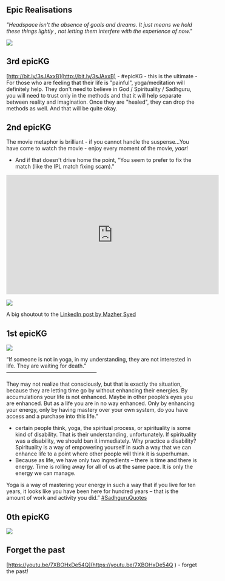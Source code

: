 <!-- title: Epic and cannot get better  -->

## Epic Realisations

_"Headspace isn't the absence of goals and dreams. It just means we hold these things lightly , not letting them interfere with the experience of now."_
 
![](https://lh3.googleusercontent.com/H1mqcu4zIf4ByxFcxA_GCi3FtU660KY8UU5AN4snShMq8vweEhyP3Kk4FGRjRqFJ2ZjXpcBMREbqlgcrdw88_it0_Zz2LJoF4vA5DbgWYWp6mmJojy-fyszyXN9Qv8uQ61u6d4JSE4o9fFi1ierLrP3JekpUvIog_kO2YnL9zEwWRfnTE2lLN-my2n6eyyR00df5RGvvg18AniAof1aER9h8UKN5g0EZqzLwb0C8xR1zkmlUVZdnuomwfFyToC933dVo49AdstoA7MZPB7geCBzumR4dvXhrC8utaVnhBQXR2ncATV1Ma5TNaAYZ5NXXo-1tg0nY8ncZNjaNQAAG1Us6_Y1ciFUPBllO7cCTAUql9TUeAHRx8x_6oGWkCZSQO6_t82mPnPDtsTEKejM-mN0OXzrKVuu1OiMI0c0-1dWmEbnCT_fVBSIXs3yMxJ77iqszHwyWWS4qmwv6j1D7-rr4W8G60Jln70m4V1zaoNH_KXaVQe4cqGD1phXwbBhj8sIoO4TL1ldGg-dWcz8AwyBWCqcqwysPXCVhxAkLmMlR4BT_-_EAQ0EzbISWAWXfSr3N01PDnh3qBqgSovWRo4sdp1T2UEdSmjrOZoJPMn67T5H37coUO2tVNIdjkd2sxl-uJIXI-Db0gEF3P0R8xPR6oIVU4NIZlwN3oLeQBhQrnkEYhCKtazN45_J3IfE=w457-h451-no?authuser=0)

## 3rd epicKG
[http://bit.ly/3sJAxxB](http://bit.ly/3sJAxxB) - #epicKG - this is the ultimate - For those who are feeling that their life is "painful", yoga/meditation will definitely help. They don't need to believe in God / Spirituality / Sadhguru, you will need to trust only in the methods and that it will help separate between reality and imagination.  Once they are "healed", they can drop the methods as well. And that will be quite okay.


## 2nd epicKG 

The movie metaphor is brilliant - if you cannot handle the suspense...You have come to watch the movie - enjoy every moment of the movie, *yaar*! 
  - And if that doesn't drive home the point, "You seem to prefer to fix the match (like the IPL match fixing scam)."

<iframe width="560" height="315" src="https://www.youtube.com/embed/-46JXxFlXoA" frameborder="0" allow="accelerometer; autoplay; clipboard-write; encrypted-media; gyroscope; picture-in-picture" allowfullscreen></iframe>

![](https://lh3.googleusercontent.com/Tb4I_oZAPetvLCxvYVdRLsdEJ9fIfNQWA7rxKngwXWk2vgwrHG4sWMDcHfHDpmS1hSJ9IcECL2x0zPF6ihJAP4IkFWPM6e8ZpiKpqElG-CSrvpf7ktS-zwJTj0QigU2MUSu8tsR4R_F969J8KlDORu69iJLssb9ERBsOuU40AVaNkLqU6workM3nO3WRbveyZzmNFg3lNSyeor2WOqIGlUfFdEOmoE5L9yKxg3Wop6rhOqnuVAvFvaudFWhXcd4_cOTLdxbKgs5ccIz7aaX9k8uY8PMu0AN2agWtENnJ3PRGXGxteRRvq8DYTcAjj-rBsuFp1Z28oW5FD5Rq0GMwNl24yRE1E0iYskK0lPzAyAwjdOZ19Db8Vn4lbO8Trm0AkDnneweEL3PqTSXCHY2TkcL9aeBwLLsimJvK0HvclWs_55GoLmEFfZXY112F1ArJznjPfncFWciL3thUNRyYg6IzrqjnA9V9yf8bYI43KzmJnYAqxygLB9KvFT1AGmaljwOnbAgpW2S0t95zs0IQXDKbrrA3nF-KZ1no5749w8iKiGIaEbt3t974zNlS9sa3SvO1-qe4nQeP0Ne-FY1UGQuGnlcBeRQnKw_yPOqCcKYPg-nPawpUa72cwLzV17bjG0a62fYuQ6V4JaD-OwAL5b04IUbtYomEfYbjD1ECUatk-HZOS5lauMN5GFd_ePQ=w342-h113-no?authuser=0)

A big shoutout to the [LinkedIn post by Mazher Syed](https://www.linkedin.com/posts/mazher-h-syed_linkedinfamily-linkedinconnections-linkedinfollowers-ugcPost-6755456261308874752-1tzr#)

## 1st epicKG 

![](https://lh3.googleusercontent.com/AYM1lVm_26qD2CVa7RB151skyTcBXm3XwSw5NIZ7oRn3NRur0JAfIaWgYfXrNHRVNYFMEv02W3kaO50sf1jCj3aDAlxUOqJNechPL73Y5AERtMVy-nNVpFeMMlJZ-xgzrSzXmmJcWryrn5IZe7HXky018gbqAn7DTNZlMSvr4p0gcWeiFy2fJHe1PVQ76vfhWVYUrpcE31N_4nTCcyJuqo6WAy5cWe0WvIgYe7Pm6ksZwQ0Wc_5KOwuk0CLjrL0_nztY1U6q8LHPMd9eoHczpXaKsYARvKP1hFh5UR0ZGQ3r46IyXeFw3CGjnJ4wVmBth-qLMiIa75WgCsHf3Xby9PUNjGwzMzfelg4uI8EplrFkj28RyESHdFXYg0bkUhQUzuI-C7gBB4z1hG3Uka_MvZRehqC6poSHPegoXdUmKzHs4HkVM2PZyBSuzWF_6x8pgVLAxVQc9o_oS1ONlwsCDbqnCIvvSDrVOsLYza5vPOl-jtUcpBRfHezpbLo88Ss1sxLyUf0eJb2s6r36f96o9rVtwR0v-wNPtFMyGBak7XMnQt8foBWuCdtSuf2k8tYp5lSZJm2NpYJnHt4j5DNtbfHYmic1RGLN92dLpOO1qNOq6OE9GmHQ5u3QsPBusyml_iLOw6GkJy-yOh0BamnDwg-5Xz6rEs_DOcwIxRTqWF4x2xABMPvcgy_UorQgobs=w162-h163-no?authuser=0)
	
“If someone is not in yoga, in my understanding, they are not interested in life. They are waiting for death.”  
—————————————————  

They may not realize that consciously, but that is exactly the situation, because they are letting time go by without enhancing their energies. By accumulations your life is not enhanced. Maybe in other people’s eyes you are enhanced. But as a life you are in no way enhanced. Only by enhancing your energy, only by having mastery over your own system, do you have access and a purchase into this life.”  
   - certain people think, yoga, the spiritual process, or spirituality is some kind of disability. That is their understanding, unfortunately. If spirituality was a disability, we should ban it immediately. Why practice a disability? Spirituality is a way of empowering yourself in such a way that we can enhance life to a point where other people will think it is superhuman. 
   - Because as life, we have only two ingredients – there is time and there is energy. Time is rolling away for all of us at the same pace. It is only the energy we can manage.  
  
Yoga is a way of mastering your energy in such a way that if you live for ten years, it looks like you have been here for hundred years – that is the amount of work and activity you did.” [#SadhguruQuotes](https://www.instagram.com/explore/tags/sadhguruquotes/)


## 0th epicKG 
![](https://lh3.googleusercontent.com/H1mqcu4zIf4ByxFcxA_GCi3FtU660KY8UU5AN4snShMq8vweEhyP3Kk4FGRjRqFJ2ZjXpcBMREbqlgcrdw88_it0_Zz2LJoF4vA5DbgWYWp6mmJojy-fyszyXN9Qv8uQ61u6d4JSE4o9fFi1ierLrP3JekpUvIog_kO2YnL9zEwWRfnTE2lLN-my2n6eyyR00df5RGvvg18AniAof1aER9h8UKN5g0EZqzLwb0C8xR1zkmlUVZdnuomwfFyToC933dVo49AdstoA7MZPB7geCBzumR4dvXhrC8utaVnhBQXR2ncATV1Ma5TNaAYZ5NXXo-1tg0nY8ncZNjaNQAAG1Us6_Y1ciFUPBllO7cCTAUql9TUeAHRx8x_6oGWkCZSQO6_t82mPnPDtsTEKejM-mN0OXzrKVuu1OiMI0c0-1dWmEbnCT_fVBSIXs3yMxJ77iqszHwyWWS4qmwv6j1D7-rr4W8G60Jln70m4V1zaoNH_KXaVQe4cqGD1phXwbBhj8sIoO4TL1ldGg-dWcz8AwyBWCqcqwysPXCVhxAkLmMlR4BT_-_EAQ0EzbISWAWXfSr3N01PDnh3qBqgSovWRo4sdp1T2UEdSmjrOZoJPMn67T5H37coUO2tVNIdjkd2sxl-uJIXI-Db0gEF3P0R8xPR6oIVU4NIZlwN3oLeQBhQrnkEYhCKtazN45_J3IfE=w457-h451-no?authuser=0)

## Forget the past

[https://youtu.be/7XBOHxDe54Q](https://youtu.be/7XBOHxDe54Q ) - forget the past! 

